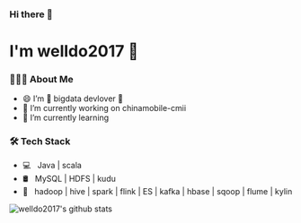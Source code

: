 ### Hi there 👋

<!--
**welldo2017/welldo2017** is a ✨ _special_ ✨ repository because its `README.md` (this file) appears on your GitHub profile.

Here are some ideas to get you started:

- 🔭 I’m currently working on ...
- 🌱 I’m currently learning ...
- 👯 I’m looking to collaborate on ...
- 🤔 I’m looking for help with ...
- 💬 Ask me about ...
- 📫 How to reach me: ...
- 😄 Pronouns: ...
- ⚡ Fun fact: ...
-->
<h1 align="left"> I'm welldo2017  👋 </h1>

<h3> 👨🏻‍💻 About Me </h3>

- 😄 I’m 🚀 bigdata devlover 🚀
- 🔭 I’m currently working on chinamobile-cmii
- 🌱 I’m currently learning 

<h3>🛠 Tech Stack</h3>

- 💻 &nbsp; Java | scala
- 🛢 &nbsp; MySQL | HDFS | kudu 
- 🔧 &nbsp; hadoop | hive | spark | flink | ES | kafka | hbase | sqoop | flume | kylin

![welldo2017's github stats](https://github-readme-stats.vercel.app/api?username=welldo2017&hide=["issues"]&show_icons=true)
